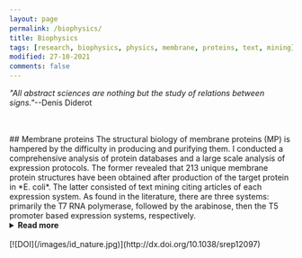 ```yaml
---
layout: page
permalink: /biophysics/
title: Biophysics
tags: [research, biophysics, physics, membrane, proteins, text, mining]
modified: 27-10-2021
comments: false
---
```


_"All abstract sciences are nothing but the study of relations between signs."_--Denis Diderot

<br/>
<br/>
## Membrane proteins
The structural biology of membrane proteins (MP) is hampered by the difficulty in producing and purifying them. I conducted a comprehensive analysis of protein databases and a large scale analysis of expression protocols.
The former revealed that 213 unique membrane protein structures have been obtained after production of the target protein in *E. coli*. The latter consisted of text mining citing articles of each expression system. As found in the literature, there are three systems: primarily the T7 RNA polymerase, followed by the arabinose, then the T5 promoter based expression systems, respectively.
<details><summary><b>Read more</b></summary>
<p>
The main findings were: (1) the C41λ(DE3) and C43λ(DE3) bacterial mutant hosts have contributed to 28% of non <i>E. coli</i> MP structures, (2) there is a preference for a combination of bacterial host-vector together with a bimodal distribution of induction temperature and of inducer concentration.
Altogether these analyses provide a set of rules for the optimal use of bacterial expression systems in MP production.
</p><p>
Expression systems and bacterial hosts for MP structure determination are reported in the <a href='http://www.ibpc.fr/UMR7099/tool_box/methodological_approaches.html'>Tool Box</a> for MP studies. Detailed protocols to select bacterial expression mutant hosts and to optimize culture conditions are provided in Membrane Proteins Production for Structural Analysis. Mus-Veteau (Ed.), <a href='https://link.springer.com/chapter/10.1007%2F978-1-4939-0662-8_4'>Springer</a>, NY, USA. (<a href='/documents/Hattab14-2.pdf'>Chapter 4</a>). Processed data extracted from citing papers of each group are available as <a href='/documents/Hattab15.tar.gz'>UTF-8 rich text files</a>: Miroux and Walker for the use of the C41λ(DE3) and C43λ(DE3) hosts, Moffatt and Studier for the use BL21λ(DE3) host, and Guzman <i>et al.</i> for the use of the T7 arabinose expression system.
</p>
</details>
<br/>
[![DOI](/images/id_nature.jpg)](http://dx.doi.org/10.1038/srep12097)